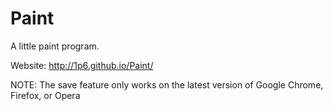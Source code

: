 Paint
=====
A little paint program.

Website: http://1p6.github.io/Paint/

NOTE: The save feature only works on the latest version of Google Chrome, Firefox, or Opera
